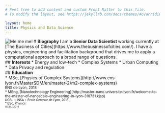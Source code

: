 ```yaml
---
# Feel free to add content and custom Front Matter to this file.
# To modify the layout, see https://jekyllrb.com/docs/themes/#overriding-theme-defaults

layout: home
title: Physics and Data Science
---
```


<section class="bio-grid">

<div class="bio-avatar">
<img class="avatar avatar-circle" src="{{"assets/E_Artiges.jpg" | relative_url }}" alt="Me me me!" align="left">
</div>

<div class="biography-description">
# <b> Biography </b>
I am a <b> Senior Data Scientist </b> working currently at [The Business of Cities](https://www.thebusinessofcities.com/). I have a physics, engineering and facilitation background that drives me to apply a computational approach to a broad range of questions.

<section class="interests-education-grid">
<div class="interests">
## <b> Interests </b>
* Energy and low-tech
* Complex Systems
* Urban Computing
* Data Privacy and regulation
</div>

<div class="education">
## <b> Education </b>
<div>
* MSc, [Physics of Complex Systems](http://www.ens-lyon.fr/MasterSDM/en/master-2/m2-complex-systems) <br>
<small> ENS de Lyon, 2018
</div>
<div>
* MEng, [Nanotechnology Engineering](http://master-nano.universite-lyon.fr/welcome-to-the-master-of-nanoscale-engineering-in-lyon-316731.kjsp) <br>
<small> UCBL + INSA + Ecole Centrale de Lyon, 2016
</div>
<div>
* BSc, Physics <br>
<small> UCBL, 2014
</div>

</div>

</section>

</div>

</section>
